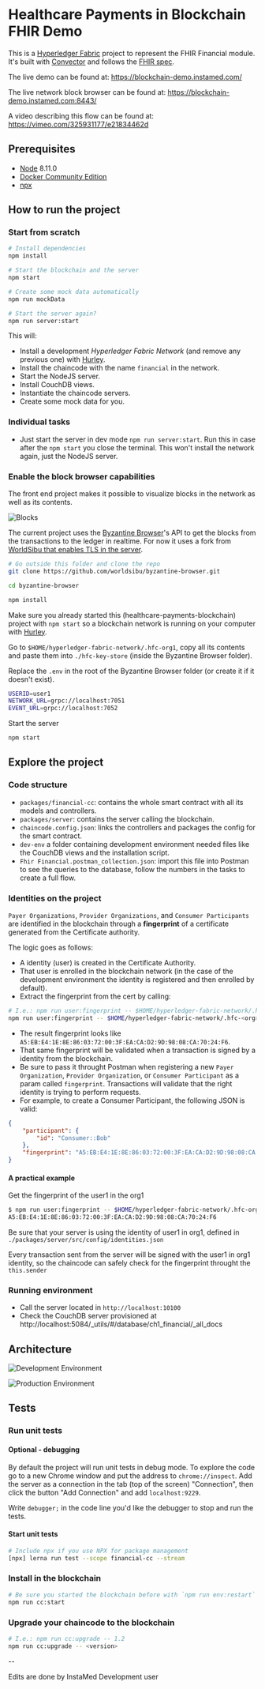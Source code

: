 # Healthcare Payments in Blockchain FHIR Demo

This is a [Hyperledger Fabric](https://www.hyperledger.org/projects/fabric) project to represent the FHIR Financial module. It's built with [Convector](https://github.com/worldsibu/convector) and follows the [FHIR spec](https://www.hl7.org/fhir/).

The live demo can be found at: https://blockchain-demo.instamed.com/

The live network block browser can be found at: https://blockchain-demo.instamed.com:8443/

A video describing this flow can be found at: https://vimeo.com/325931177/e21834462d

## Prerequisites

* [Node](https://nodejs.org/en/download/) 8.11.0
* [Docker Community Edition](https://www.docker.com/community-edition)
* [npx](https://www.npmjs.com/package/npx)

## How to run the project

### Start from scratch

```bash
# Install dependencies
npm install

# Start the blockchain and the server
npm start

# Create some mock data automatically
npm run mockData

# Start the server again?
npm run server:start
```

This will:

* Install a development *Hyperledger Fabric Network* (and remove any previous one) with [Hurley](https://github.com/worldsibu/hurley).
* Install the chaincode with the name `financial` in the network.
* Start the NodeJS server.
* Install CouchDB views.
* Instantiate the chaincode servers.
* Create some mock data for you.

### Individual tasks

* Just start the server in dev mode `npm run server:start`. Run this in case after the `npm start` you close the terminal. This won't install the network again, just the NodeJS server.

### Enable the block browser capabilities

The front end project makes it possible to visualize blocks in the network as well as its contents.

![Blocks](/images/blocks.png)

The current project uses the [Byzantine Browser](https://github.com/in-the-keyhole/byzantine-browser)'s API to get the blocks from the transactions to the ledger in realtime. For now it uses a fork from [WorldSibu that enables TLS in the server](https://github.com/worldsibu/byzantine-browser).

```bash
# Go outside this folder and clone the repo
git clone https://github.com/worldsibu/byzantine-browser.git

cd byzantine-browser

npm install
```

Make sure you already started this (healthcare-payments-blockchain) project with `npm start` so a blockchain network is running on your computer with [Hurley](https://github.com/worldsibu/hurley).

Go to `$HOME/hyperledger-fabric-network/.hfc-org1`, copy all its contents and paste them into `./hfc-key-store` (inside the Byzantine Browser folder).

Replace the `.env` in the root of the Byzantine Browser folder (or create it if it doesn't exist).

```bash
USERID=user1
NETWORK_URL=grpc://localhost:7051
EVENT_URL=grpc://localhost:7052
```

Start the server

```bash
npm start
```

## Explore the project

### Code structure

* `packages/financial-cc`: contains the whole smart contract with all its models and controllers.
* `packages/server`: contains the server calling the blockchain.
* `chaincode.config.json`: links the controllers and packages the config for the smart contract.
* `dev-env` a folder containing development environment needed files like the CouchDB views and the installation script.
* `Fhir Financial.postman_collection.json`: import this file into Postman to see the queries to the database, follow the numbers in the tasks to create a full flow.

### Identities on the project

`Payer Organizations`, `Provider Organizations`, and `Consumer Participants` are identified in the blockchain through a **fingerprint** of a certificate generated from the Certificate authority.

The logic goes as follows:

* A identity (user) is created in the Certificate Authority.
* That user is enrolled in the blockchain network (in the case of the development environment the identity is registered and then enrolled by default).
* Extract the fingerprint from the cert by calling:

```bash
# I.e.: npm run user:fingerprint -- $HOME/hyperledger-fabric-network/.hfc-org1/user1
npm run user:fingerprint -- $HOME/hyperledger-fabric-network/.hfc-<org>/<user>
```

* The result fingerprint looks like `A5:EB:E4:1E:8E:86:03:72:00:3F:EA:CA:D2:9D:98:08:CA:70:24:F6`.
* That same fingerprint will be validated when a transaction is signed by a identity from the blockchain.
* Be sure to pass it throught Postman when registering a new `Payer Organization`, `Provider Organization`, or `Consumer Participant` as a param called `fingerprint`. Transactions will validate that the right identity is trying to perform requests.
* For example, to create a Consumer Participant, the following JSON is valid:

```json
{
    "participant": {
        "id": "Consumer::Bob"
    },
    "fingerprint": "A5:EB:E4:1E:8E:86:03:72:00:3F:EA:CA:D2:9D:98:08:CA:70:24:F6"
}
```

#### A practical example

Get the fingerprint of the user1 in the org1

```bash
$ npm run user:fingerprint -- $HOME/hyperledger-fabric-network/.hfc-org1/user1
A5:EB:E4:1E:8E:86:03:72:00:3F:EA:CA:D2:9D:98:08:CA:70:24:F6
```

Be sure that your server is using the identity of user1 in org1, defined in `./packages/server/src/config/identities.json`

Every transaction sent from the server will be signed with the user1 in org1 identity, so the chaincode can safely check for the fingerprint throught the `this.sender`

### Running environment

* Call the server located in `http://localhost:10100`
* Check the CouchDB server provisioned at http://localhost:5084/_utils/#/database/ch1_financial/_all_docs

## Architecture

![Development Environment](images/devenv.png?raw=true "Development Environment")

![Production Environment](images/prodenv.png?raw=true "Production Environment")

## Tests

### Run unit tests

#### Optional - debugging

By default the project will run unit tests in debug mode. To explore the code go to a new Chrome window and put the address to `chrome://inspect`. Add the server as a connection in the tab (top of the screen) "Connection", then click the button "Add Connection" and add `localhost:9229`.

Write `debugger;` in the code line you'd like the debugger to stop and run the tests.

#### Start unit tests

```bash
# Include npx if you use NPX for package management
[npx] lerna run test --scope financial-cc --stream
```

### Install in the blockchain

```bash
# Be sure you started the blockchain before with `npm run env:restart`
npm run cc:start
```

### Upgrade your chaincode to the blockchain

```bash
# I.e.: npm run cc:upgrade -- 1.2
npm run cc:upgrade -- <version>
```

--

Edits are done by InstaMed Development user
